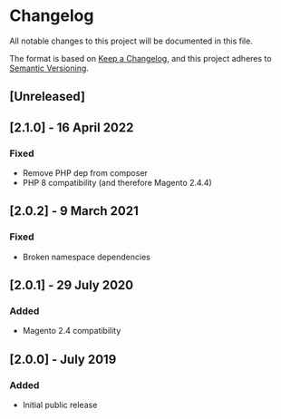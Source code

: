 # Changelog
All notable changes to this project will be documented in this file.

The format is based on [Keep a Changelog](https://keepachangelog.com/en/1.0.0/),
and this project adheres to [Semantic Versioning](https://semver.org/spec/v2.0.0.html).

## [Unreleased]

## [2.1.0] - 16 April 2022
### Fixed
- Remove PHP dep from composer
- PHP 8 compatibility (and therefore Magento 2.4.4)

## [2.0.2] - 9 March 2021
### Fixed
- Broken namespace dependencies

## [2.0.1] - 29 July 2020
### Added
- Magento 2.4 compatibility

## [2.0.0] - July 2019
### Added
- Initial public release
